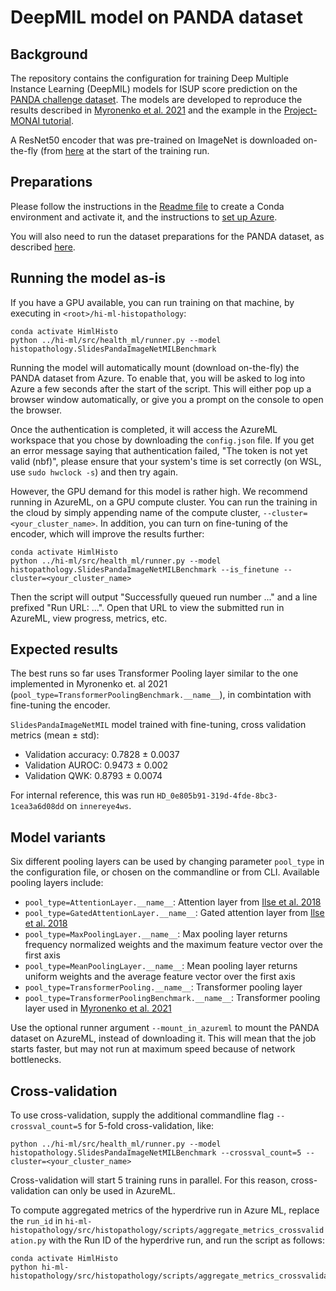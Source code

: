 # DeepMIL model on PANDA dataset

## Background

The repository contains the configuration for training Deep Multiple Instance Learning (DeepMIL) models for ISUP score
prediction on the [PANDA challenge
dataset](https://www.kaggle.com/c/prostate-cancer-grade-assessment?msclkid=63cd71d8cf6511ec8191222e2876cfec).
The models are developed to reproduce the results described in
[Myronenko et al. 2021](<https://link.springer.com/chapter/10.1007/978-3-030-87237-3_32>) and the example in the
[Project-MONAI
tutorial](https://github.com/Project-MONAI/tutorials/blob/master/pathology/multiple_instance_learning/panda_mil_train_evaluate_pytorch_gpu.py).

A ResNet50 encoder that was pre-trained on ImageNet is downloaded on-the-fly (from
[here](https://download.pytorch.org/models/) at the start of the training run.

## Preparations

Please follow the instructions in the [Readme file](../README.md#setting-up-python) to create a Conda environment and
activate it, and the instructions to [set up Azure](../README.md#setting-up-azureml).

You will also need to run the dataset preparations for the PANDA dataset, as described [here](public_datasets.md#panda-dataset).

## Running the model as-is

If you have a GPU available, you can run training on that machine, by executing in `<root>/hi-ml-histopathology`:

```shell
conda activate HimlHisto
python ../hi-ml/src/health_ml/runner.py --model histopathology.SlidesPandaImageNetMILBenchmark
```

Running the model will automatically mount (download on-the-fly) the PANDA dataset from Azure. To enable that, you will
be asked to log into Azure a few seconds after the start of the script. This will either pop up a browser window
automatically, or give you a prompt on the console to open the browser.

Once the authentication is completed, it will access the AzureML
workspace that you chose by downloading the `config.json` file. If you get an error message saying that authentication
failed, "The token is not yet valid (nbf)", please ensure that your
system's time is set correctly (on WSL, use `sudo hwclock -s`) and then try again.

However, the GPU demand for this model is rather high. We recommend running in AzureML, on a GPU compute cluster. You
can run the training in the cloud by simply appending name of the compute cluster, `--cluster=<your_cluster_name>`. In
addition, you can turn on fine-tuning of the encoder, which will improve the results further:

```shell
conda activate HimlHisto
python ../hi-ml/src/health_ml/runner.py --model histopathology.SlidesPandaImageNetMILBenchmark --is_finetune --cluster=<your_cluster_name>
```

Then the script will output "Successfully queued run number ..." and a line prefixed "Run URL: ...". Open that
URL to view the submitted run in AzureML, view progress, metrics, etc.

## Expected results

The best runs so far uses Transformer Pooling layer similar to the one implemented in Myronenko et. al 2021
(`pool_type=TransformerPoolingBenchmark.__name__`), in combintation with fine-tuning the encoder.

`SlidesPandaImageNetMIL` model trained with fine-tuning, cross validation metrics (mean ± std):

- Validation accuracy: 0.7828 ± 0.0037
- Validation AUROC: 0.9473 ± 0.002
- Validation QWK: 0.8793 ± 0.0074

For internal reference, this was run `HD_0e805b91-319d-4fde-8bc3-1cea3a6d08dd` on `innereye4ws`.

## Model variants

Six different pooling layers can be used by changing parameter `pool_type` in the configuration file, or chosen on the commandline or from CLI. Available pooling layers include:

- `pool_type=AttentionLayer.__name__`: Attention layer from
  [Ilse et al. 2018](<https://arxiv.org/abs/1802.04712?msclkid=2db09d14d12711ecb63134a1dec7b03e>)
- `pool_type=GatedAttentionLayer.__name__`: Gated attention layer from
  [Ilse et al. 2018](<https://arxiv.org/abs/1802.04712?msclkid=2db09d14d12711ecb63134a1dec7b03e>)
- `pool_type=MaxPoolingLayer.__name__`: Max pooling layer returns frequency normalized weights and the maximum feature
  vector over the first axis
- `pool_type=MeanPoolingLayer.__name__`: Mean pooling layer returns uniform weights and the average feature vector over
  the first axis
- `pool_type=TransformerPooling.__name__`: Transformer pooling layer
- `pool_type=TransformerPoolingBenchmark.__name__`: Transformer pooling layer used in
  [Myronenko et al. 2021](<https://link.springer.com/chapter/10.1007/978-3-030-87237-3_32>)

Use the optional runner argument `--mount_in_azureml` to mount the PANDA dataset on AzureML, instead of downloading it.
This will mean that the job starts faster, but may not run at maximum speed because of network bottlenecks.

## Cross-validation

To use cross-validation, supply the additional commandline flag `--crossval_count=5` for 5-fold cross-validation, like:

```shell
python ../hi-ml/src/health_ml/runner.py --model histopathology.SlidesPandaImageNetMILBenchmark --crossval_count=5 --cluster=<your_cluster_name>
```

Cross-validation will start 5 training runs in parallel. For this reason, cross-validation can only be used in AzureML.

To compute aggregated metrics of the hyperdrive run in Azure ML, replace the `run_id` in
`hi-ml-histopathology/src/histopathology/scripts/aggregate_metrics_crossvalidation.py` with the Run ID of the hyperdrive
run, and run the script as follows:

```shell
conda activate HimlHisto
python hi-ml-histopathology/src/histopathology/scripts/aggregate_metrics_crossvalidation.py
```
